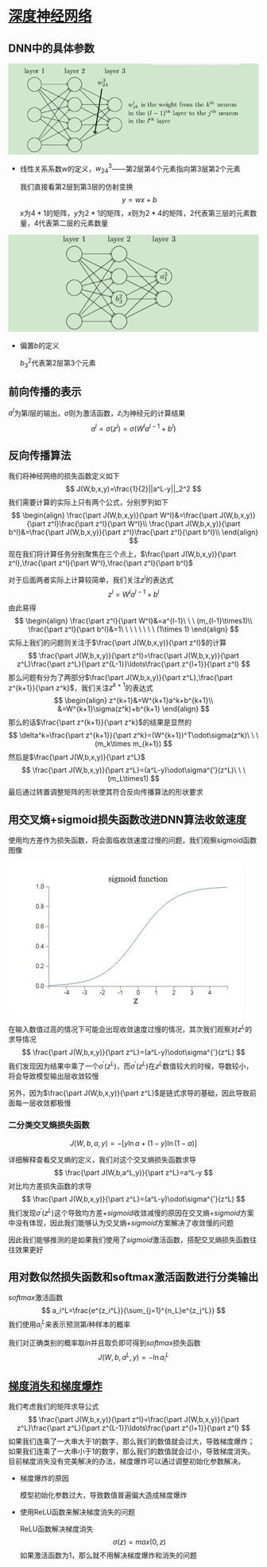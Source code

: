 # [深度神经网络](https://zhuanlan.zhihu.com/p/29815081)

## DNN中的具体参数

![pic7](.\pic\pic7.png)

- 线性关系系数$w$的定义，$w_{24}^3$——第2层第4个元素指向第3层第2个元素

  我们直接看第2层到第3层的仿射变换
  $$
  y=wx+b
  $$
  $x$为$4*1$的矩阵，$y$为$2*1$的矩阵，$x$则为$2*4$的矩阵，$2$代表第三层的元素数量，$4$代表第二层的元素数量

![pic8](.\pic\pic8.png)

- 偏置$b$的定义

  $b^2_3$代表第2层第3个元素

## 前向传播的表示

$a^l$为第$l$层的输出，$\sigma$则为激活函数，$z_l$为神经元的计算结果
$$
a^l=\sigma(z^l)=\sigma(W^la^{l-1}+b^l)
$$

## 反向传播算法

我们将神经网络的损失函数定义如下
$$
J(W,b,x,y)=\frac{1}{2}||a^L-y||_2^2
$$
我们需要计算的实际上只有两个公式，分别罗列如下
$$
\begin{align}
\frac{\part J(W,b,x,y)}{\part W^l}&=\frac{\part J(W,b,x,y)}{\part z^l}\frac{\part z^l}{\part W^l}\\
\frac{\part J(W,b,x,y)}{\part b^l}&=\frac{\part J(W,b,x,y)}{\part z^l}\frac{\part z^l}{\part b^l}\\
\end{align}
$$
现在我们将计算任务分别聚焦在三个点上，$\frac{\part J(W,b,x,y)}{\part z^l},\frac{\part z^l}{\part W^l},\frac{\part z^l}{\part b^l}$

对于后面两者实际上计算较简单，我们关注$z^l$的表达式
$$
z^l=W^la^{l-1}+b^l
$$
由此易得
$$
\begin{align}
\frac{\part z^l}{\part W^l}&=a^{l-1}\ \ \ (m_{l-1}\times1)\\
\frac{\part z^l}{\part b^l}&=1\ \ \ \ \ \ \ \ (1\times 1)
\end{align}
$$
实际上我们的问题则关注于$\frac{\part J(W,b,x,y)}{\part z^l}$的计算
$$
\frac{\part J(W,b,x,y)}{\part z^l}=\frac{\part J(W,b,x,y)}{\part z^L}\frac{\part z^L}{\part z^{L-1}}\ldots\frac{\part z^{l+1}}{\part z^l}
$$
那么问题有分为了两部分$\frac{\part J(W,b,x,y)}{\part z^L},\frac{\part z^{k+1}}{\part z^k}$，我们关注$z^{k+1}$的表达式
$$
\begin{align}
z^{k+1}&=W^{k+1}a^k+b^{k+1}\\
&=W^{k+1}\sigma(z^k)+b^{k+1}
\end{align}
$$
那么的话$\frac{\part z^{k+1}}{\part z^k}$的结果是显然的
$$
\delta^k=\frac{\part z^{k+1}}{\part z^k}=(W^{k+1})^T\odot\sigma(z^k)\ \ \ (m_k\times m_{k+1})
$$
然后是$\frac{\part J(W,b,x,y)}{\part z^L}$
$$
\frac{\part J(W,b,x,y)}{\part z^L}=(a^L-y)\odot\sigma^{'}(z^L)\ \ \ (m_L\times1)
$$
最后通过转置调整矩阵的形状使其符合反向传播算法的形状要求

## 用交叉熵+sigmoid损失函数改进DNN算法收敛速度

使用均方差作为损失函数，将会面临收敛速度过慢的问题，我们观察sigmoid函数图像

![pic9](.\pic\pic9.jpg)

在输入数值过高的情况下可能会出现收敛速度过慢的情况，其次我们观察对$z^L$的求导情况
$$
\frac{\part J(W,b,x,y)}{\part z^L}=(a^L-y)\odot\sigma^{'}(z^L)
$$
我们发现因为结果中乘了一个$\sigma^{'}(z^L)$，而$\sigma^{'}(z^L)$在$z^L$数值较大的时候，导数较小，将会导致模型输出层收敛较慢

另外，因为$\frac{\part J(W,b,x,y)}{\part z^L}$是链式求导的基础，因此导致前面每一层收敛都极慢

### 二分类交叉熵损失函数

$$
J(W,b,a,y)=-[y\ln a+(1-y)\ln(1-a)]
$$

详细解释查看交叉熵的定义，我们对这个交叉熵损失函数求导
$$
\frac{\part J(W,b,a^L,y)}{\part z^L}=a^L-y
$$
对比均方差损失函数的求导
$$
\frac{\part J(W,b,x,y)}{\part z^L}=(a^L-y)\odot\sigma^{'}(z^L)
$$
我们发现$\sigma^{'}(z^L)$这个导致均方差+$sigmoid$收敛减慢的原因在交叉熵+$sigmoid$方案中没有体现，因此我们能够认为交叉熵+$sigmoid$方案解决了收敛慢的问题

因此我们能够推测的是如果我们使用了$sigmoid$激活函数，搭配交叉熵损失函数往往效果更好

## 用对数似然损失函数和softmax激活函数进行分类输出

$softmax$激活函数
$$
a_i^L=\frac{e^{z_i^L}}{\sum_{j=1}^{n_L}e^{z_j^L}}
$$
我们使用$a_i^L$来表示预测第$i$种样本的概率

我们对正确类别的概率取$ln$并且取负即可得到$softmax$损失函数
$$
J(W,b,a^L,y)=-\ln a_i^L
$$

## [梯度消失和梯度爆炸](https://zhuanlan.zhihu.com/p/33006526)

我们考虑我们的矩阵求导公式
$$
\frac{\part J(W,b,x,y)}{\part z^l}=\frac{\part J(W,b,x,y)}{\part z^L}\frac{\part z^L}{\part z^{L-1}}\ldots\frac{\part z^{l+1}}{\part z^l}
$$
如果我们连乘了一大串大于1的数字，那么我们的数值就会过大，导致梯度爆炸；如果我们连乘了一大串小于1的数字，那么我们的数值就会过小，导致梯度消失。目前梯度消失没有完美解决的办法，梯度爆炸可以通过调整初始化参数解决。

- 梯度爆炸的原因

  模型初始化参数过大，导致数值普遍偏大造成梯度爆炸

- 使用ReLU函数来解决梯度消失的问题

  ReLU函数解决梯度消失
  $$
  \sigma(z)=max(0,z)
  $$
  如果激活函数为1，那么就不用解决梯度爆炸和消失的问题

